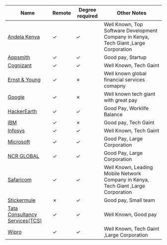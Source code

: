 | Name                                                                                                                                  | Remote  | Degree required | Other Notes                                                                          |
| ------------------------------------------------------------------------------------------------------------------------------------- | ------- | --------------- | ------------------------------------------------------------------------------------ |
| [Andela Kenya](https://github.com/draco-malfoy/StartHub/blob/main/Database/Andela.md)                                                 | &check; | &check;         | Well Known, Top Software Development Company in Kenya, Tech Giant ,Large Corporation |
| [Appsmith](https://github.com/draco-malfoy/StartHub/blob/main/Database/Appsmith.md)                                                   | &check; | &check;         | Good pay, Startup                                                                    |
| [Cognizant](https://github.com/draco-malfoy/StartHub/blob/main/Database/ErnstandYoung.md)                                                 | &check; | &check;         | Well Known, Tech Gaint      
| [Ernst & Young](https://github.com/draco-malfoy/StartHub/blob/main/Database/Google.md)                                                 | &check; | &cross;         | Well known global financial services comapny |
| [Google](https://github.com/draco-malfoy/StartHub/blob/main/Database/Cognizant.md)                                                 | &check; | &cross;         | Well known tech giant with great pay |
| [HackerEarth](https://github.com/draco-malfoy/StartHub/blob/main/Database/HackerEarth.md)                                             | &check; | &check;         | Good Pay, Worklife Balance                                                           |
| [IBM](https://github.com/draco-malfoy/StartHub/blob/main/Database/IBM.md)                                                             | &check; | &cross;         | Good pay, Tech Gaint                                                                 |
| [Infosys](https://github.com/draco-malfoy/StartHub/blob/main/Database/Infosys.md)                                                     | &check; | &check;         | Well Known, Tech Gaint                                                               |
| [Microsoft](https://github.com/draco-malfoy/StartHub/blob/main/Database/Microsoft.md)                                                 | &check; | &check;         | Good Pay, Large Corporation                                                          |
| [NCR GLOBAL](https://github.com/draco-malfoy/StartHub/blob/main/Database/NCR%20Global.md)                                             | &check; | &check;         | Good Pay, Large Corporation                                                          |
| [Safaricom](https://github.com/draco-malfoy/StartHub/blob/main/Database/Safaricom.md)                                                 | &check; | &check;         | Well Known, Leading Mobile Network Company in Kenya, Tech Giant ,Large Corporation   |
| [Stickermule](https://github.com/draco-malfoy/StartHub/blob/main/Database/Stickermule.md)                                             | &cross; | &check;         | Good pay, Small team                                                                 |
| [Tata Consultancy Services(TCS)](<https://github.com/draco-malfoy/StartHub/blob/main/Database/Tata%20Consultancy%20Services(TCS).md>) | &check; | &check;         | Well Known, Good pay                                                                 |
| [Wipro](https://github.com/draco-malfoy/StartHub/blob/main/Database/Wipro.md)                                                         | &check; | &check;         | Well Known, Tech Gaint ,Large Corporation                                            |
